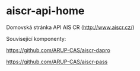 # aiscr-api-home
Domovská stránka API AIS CR (http://www.aiscr.cz/)

Související komponenty:

https://github.com/ARUP-CAS/aiscr-dapro

https://github.com/ARUP-CAS/aiscr-pass

